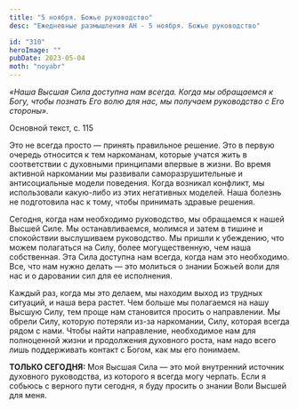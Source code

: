 ```yaml
---
title: "5 ноября. Божье руководство"
desc: "Ежедневные размышления АН - 5 ноября. Божье руководство"

id: "310"
heroImage: ""
pubDate: 2023-05-04
moth: "noyabr"
---
```


_«Наша Высшая Сила доступна нам всегда. Когда мы обращаемся к Богу, чтобы
познать Его волю для нас, мы получаем руководство с Его стороны»._

Основной текст, с. 115

Это не всегда просто — принять правильное решение. Это в первую очередь
относится к тем наркоманам, которые учатся жить в соответствии с духовными
принципами впервые в жизни. Во время активной наркомании мы развивали
саморазрушительные и антисоциальные модели поведения. Когда возникал конфликт,
мы использовали какую-либо из этих негативных моделей. Наша болезнь не
подготовила нас к тому, чтобы принимать здравые решения.

Сегодня, когда нам необходимо руководство, мы обращаемся к нашей Высшей Силе.
Мы останавливаемся, молимся и затем в тишине и спокойствии выслушиваем
руководство. Мы пришли к убеждению, что можем полагаться на Силу, более
могущественную, чем наша собственная. Эта Сила доступна нам всегда, когда нам
это необходимо. Все, что нам нужно делать — это молиться о знании Божьей воли
для нас и о даровании сил для ее исполнения.

Каждый раз, когда мы это делаем, мы находим выход из трудных ситуаций, и наша
вера растет. Чем больше мы полагаемся на нашу Высшую Силу, тем проще нам
становится просить о направлении. Мы обрели Силу, которую потеряли из-за
наркомании, Силу, которая всегда рядом с нами. Чтобы найти направление,
необходимое нам для полноценной жизни и продолжения духовного роста, нам надо
всего лишь поддерживать контакт с Богом, как мы его понимаем.

**ТОЛЬКО СЕГОДНЯ:** Моя Высшая Сила — это мой внутренний источник духовного
руководства, из которого я всегда могу черпать. Если я собьюсь с верного пути
сегодня, я буду просить о знании Воли Высшей для меня.

